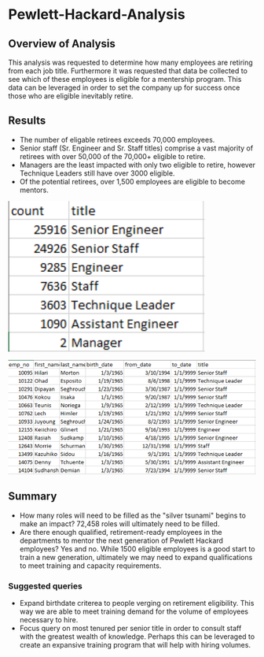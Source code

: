 # Pewlett-Hackard-Analysis
## Overview of Analysis
This analysis was requested to determine how many employees are retiring from each job title. Furthermore it was requested that data be collected to see which of these employees is eligible for a mentership program. This data can be leveraged in order to set the company up for success once those who are eligible inevitably retire. 

## Results
* The number of eligable retirees exceeds 70,000 employees.
* Senior staff (Sr. Engineer and Sr. Staff titles) comprise a vast majority of retirees with over 50,000 of the 70,000+ eligible to retire.
* Managers are the least impacted with only two eligible to retire, however Technique Leaders still have over 3000 eligible.
* Of the potential retirees, over 1,500 employees are eligible to become mentors.

<p align="left">
  <img src="https://github.com/armyofkittens/Pewlett-Hackard-Analysis/blob/main/Resources/Retiring%20Titles.png" width="400"/>
</p>

<p align="left">
  <img src="https://github.com/armyofkittens/Pewlett-Hackard-Analysis/blob/main/Resources/Mentorship%20Eligibility.png" width="700"/>
</p>

## Summary
* How many roles will need to be filled as the "silver tsunami" begins to make an impact? 72,458 roles will ultimately need to be filled.
* Are there enough qualified, retirement-ready employees in the departments to mentor the next generation of Pewlett Hackard employees? Yes and no. While 1500 eligible employees is a good start to train a new generation, ultimately we may need to expand qualifications to meet training and capacity requirements.

### Suggested queries 
* Expand birthdate criterea to people verging on retirement eligibility. This way we are able to meet training demand for the volume of employees necessary to hire. 
* Focus query on most tenured per senior title in order to consult staff with the greatest wealth of knowledge. Perhaps this can be leveraged to create an expansive training program that will help with hiring volumes.
